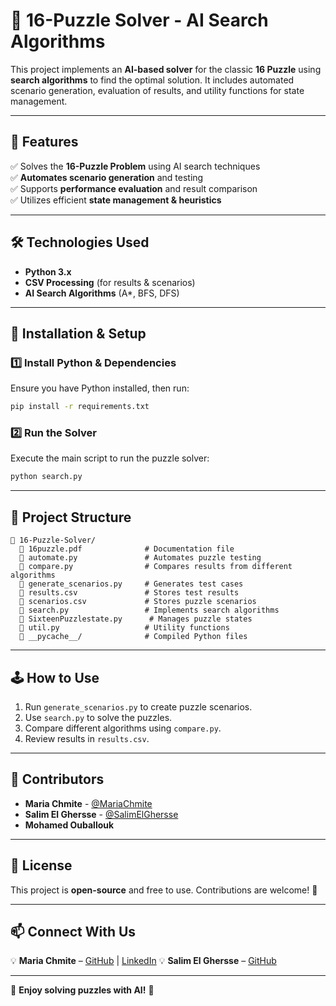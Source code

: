 # 🧩 16-Puzzle Solver - AI Search Algorithms

This project implements an **AI-based solver** for the classic **16 Puzzle** using **search algorithms** to find the optimal solution. It includes automated scenario generation, evaluation of results, and utility functions for state management.

---

## 📌 Features
✅ Solves the **16-Puzzle Problem** using AI search techniques  
✅ **Automates scenario generation** and testing  
✅ Supports **performance evaluation** and result comparison  
✅ Utilizes efficient **state management & heuristics**  

---

## 🛠 Technologies Used
- **Python 3.x**
- **CSV Processing** (for results & scenarios)
- **AI Search Algorithms** (A*, BFS, DFS)

---

## 🚀 Installation & Setup
### **1️⃣ Install Python & Dependencies**
Ensure you have Python installed, then run:
```sh
pip install -r requirements.txt
```

### **2️⃣ Run the Solver**
Execute the main script to run the puzzle solver:
```sh
python search.py
```

---

## 📂 Project Structure
```
📂 16-Puzzle-Solver/
  📜 16puzzle.pdf              # Documentation file
  📜 automate.py               # Automates puzzle testing
  📜 compare.py                # Compares results from different algorithms
  📜 generate_scenarios.py     # Generates test cases
  📜 results.csv               # Stores test results
  📜 scenarios.csv             # Stores puzzle scenarios
  📜 search.py                 # Implements search algorithms
  📜 SixteenPuzzlestate.py      # Manages puzzle states
  📜 util.py                   # Utility functions
  📂 __pycache__/              # Compiled Python files
```

---

## 🕹️ How to Use
1. Run `generate_scenarios.py` to create puzzle scenarios.
2. Use `search.py` to solve the puzzles.
3. Compare different algorithms using `compare.py`.
4. Review results in `results.csv`.

---

## 👥 Contributors
- **Maria Chmite** - [@MariaChmite](https://github.com/MariaChmite)
- **Salim El Ghersse** - [@SalimElGhersse](https://github.com/SalimElGhersse)
- **Mohamed Ouballouk** 

---

## 📜 License
This project is **open-source** and free to use. Contributions are welcome! 🚀

---

## 📫 Connect With Us
💡 **Maria Chmite** – [GitHub](https://github.com/MariaChmite) | [LinkedIn](https://linkedin.com/in/maria-chmite)
💡 **Salim El Ghersse** – [GitHub](https://github.com/SalimElGhersse)


---

🎉 **Enjoy solving puzzles with AI!** 🚀

